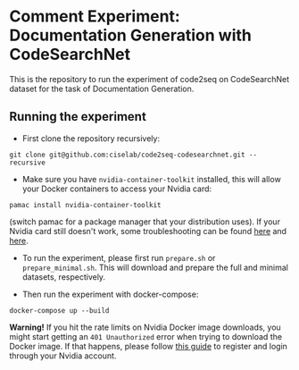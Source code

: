 # Comment Experiment: Documentation Generation with CodeSearchNet

This is the repository to run the experiment of code2seq on CodeSearchNet dataset for the task of Documentation Generation.

## Running the experiment

- First clone the repository recursively:
```
git clone git@github.com:ciselab/code2seq-codesearchnet.git --recursive
```

- Make sure you have ```nvidia-container-toolkit``` installed, this will allow your Docker containers to access your Nvidia card:
```
pamac install nvidia-container-toolkit
```
(switch pamac for a package manager that your distribution uses). If your Nvidia card still doesn't work, some troubleshooting can be found [here](https://docs.nvidia.com/datacenter/cloud-native/container-toolkit/install-guide.html) and [here](https://medium.com/@mmnshkmr/manjaro-setup-tensorflow-docker-container-w-nvidia-gpu-cacd0714f9b).

- To run the experiment, please first run ```prepare.sh``` or ```prepare_minimal.sh```. This will download and prepare the full and minimal datasets, respectively.

- Then run the experiment with docker-compose:
```
docker-compose up --build
```

**Warning!** If you hit the rate limits on Nvidia Docker image downloads, you might start getting an ```401 Unauthorized``` error when trying to download the Docker image. If that happens, please follow [this guide](https://stackoverflow.com/a/70970425/13988119) to register and login through your Nvidia account.
